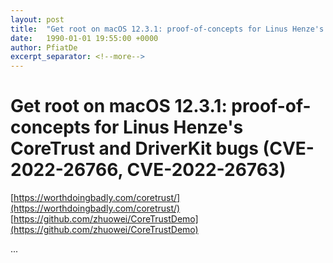 ```yaml
---
layout: post
title:  "Get root on macOS 12.3.1: proof-of-concepts for Linus Henze's CoreTrust and DriverKit bugs (CVE-2022-26766, CVE-2022-26763)"
date:   1990-01-01 19:55:00 +0000
author: PfiatDe
excerpt_separator: <!--more-->
---
```


# Get root on macOS 12.3.1: proof-of-concepts for Linus Henze's CoreTrust and DriverKit bugs (CVE-2022-26766, CVE-2022-26763)
[https://worthdoingbadly.com/coretrust/](https://worthdoingbadly.com/coretrust/)
[https://github.com/zhuowei/CoreTrustDemo](https://github.com/zhuowei/CoreTrustDemo)

...
<!--more-->
